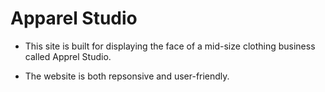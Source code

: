 # Apparel Studio

- This site is built for displaying the face of a mid-size clothing business called Apprel Studio.

- The website is both repsonsive and user-friendly.
